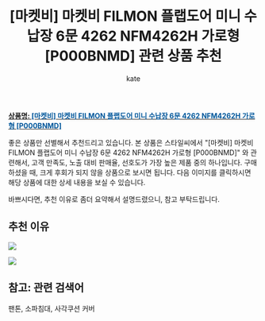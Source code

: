 ﻿---
layout: post
title:  "[마켓비] 마켓비 FILMON 플랩도어 미니 수납장 6문 4262 NFM4262H 가로형 [P000BNMD] 관련 상품 추천"
author: kate
categories: [ 가구/인테리어 ]
tags: [팬톤, 소파침대, 사각쿠션 커버]
image: https://www.stylec.co.kr/data/item/1616640144/thumb-7J206647KeA9_500x500.jpg 
description: "스타일씨에서 [마켓비] 마켓비 FILMON 플랩도어 미니 수납장 6문 4262 NFM4262H 가로형 [P000BNMD] 관련 상품으로 가장 고객 선호도가 높은 제품 중 하나입니다."
---

<a href="https://www.stylec.co.kr/shop/item.php?it_id=1616640144&cid=2373320707"><b>상품명: <font color='#01579B'>[마켓비] 마켓비 FILMON 플랩도어 미니 수납장 6문 4262 NFM4262H 가로형 [P000BNMD]</font></b></a>

좋은 상품만 선별해서 추천드리고 있습니다.
본 상품은 스타일씨에서 "[마켓비] 마켓비 FILMON 플랩도어 미니 수납장 6문 4262 NFM4262H 가로형 [P000BNMD]" 와 관련해서, 고객 만족도, 노출 대비 판매율, 선호도가 가장 높은 제품 중의 하나입니다.
구매하셨을 때, 크게 후회가 되지 않을 상품으로 보시면 됩니다. 
다음 이미지를 클릭하시면 해당 상품에 대한 상세 내용을 보실 수 있습니다.

바쁘시다면, 추천 이유로 좀더 요약해서 설명드렸으니, 참고 부탁드립니다.

## 추천 이유 

<a href="https://www.stylec.co.kr/data/item/1616640144/thumb-7J206647KeA1_500x500.jpg"><img src="https://stylec.co.kr/data/editor/2103/2949862092_1616640236.0442.jpg"></a> 

<img src="https://www.stylec.co.kr/data/editor/2010/2949861915_1603344724.3114.png">

## 참고: 관련 검색어    
팬톤, 소파침대, 사각쿠션 커버
